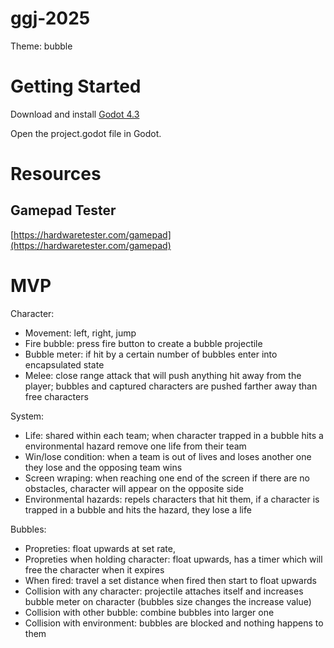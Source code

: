 # ggj-2025

Theme: bubble

# Getting Started

Download and install [Godot 4.3](https://godotengine.org/download)

Open the project.godot file in Godot.

# Resources

## Gamepad Tester

[https://hardwaretester.com/gamepad](https://hardwaretester.com/gamepad)

# MVP

Character:
  - Movement: left, right, jump
  - Fire bubble: press fire button to create a bubble projectile
  - Bubble meter: if hit by a certain number of bubbles enter into encapsulated state
  - Melee: close range attack that will push anything hit away from the player; bubbles and captured characters are pushed farther away than free characters

System:
  - Life: shared within each team; when character trapped in a bubble hits a environmental hazard remove one life from their team
  - Win/lose condition: when a team is out of lives and loses another one they lose and the opposing team wins
  - Screen wraping: when reaching one end of the screen if there are no obstacles, character will appear on the opposite side
  - Environmental hazards: repels characters that hit them, if a character is trapped in a bubble and hits the hazard, they lose a life

Bubbles:
  - Propreties: float upwards at set rate,
  - Propreties when holding character: float upwards, has a timer which will free the character when it expires
  - When fired: travel a set distance when fired then start to float upwards
  - Collision with any character: projectile attaches itself and increases bubble meter on character (bubbles size changes the increase value)
  - Collision with other bubble: combine bubbles into larger one
  - Collision with environment: bubbles are blocked and nothing happens to them
